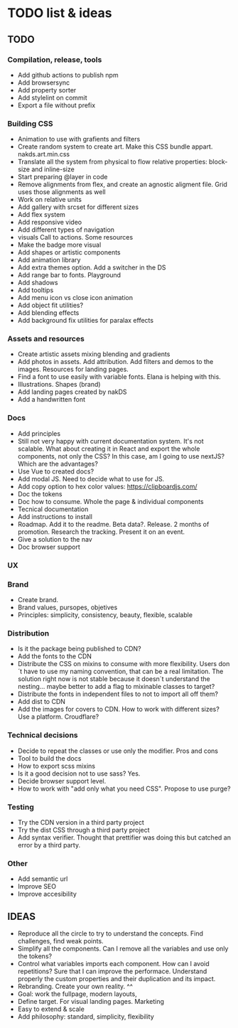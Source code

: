 # TODO list & ideas

## TODO

### Compilation, release, tools
- Add github actions to publish npm
- Add browsersync
- Add property sorter
- Add stylelint on commit
- Export a file without prefix
### Building CSS
- Animation to use with grafients and filters
- Create random system to create art. Make this CSS bundle appart. nakds.art.min.css
- Translate all the system from physical to flow relative properties: block-size and inline-size
- Start preparing @layer in code
- Remove alignments from flex, and create an agnostic aligment file. Grid uses those alignments as well
- Work on relative units
- Add gallery with srcset for different sizes
- Add flex system
- Add responsive video
- Add different types of navigation
- visuals Call to actions. Some resources
- Make the badge more visual
- Add shapes or artistic components
- Add animation library
- Add extra themes option. Add a switcher in the DS
- Add range bar to fonts. Playground
- Add shadows
- Add tooltips
- Add menu icon vs close icon animation
- Add object fit utilities?
- Add blending effects
- Add background fix utilities for paralax effects

### Assets and resources
- Create artistic assets mixing blending and gradients
- Add photos in assets. Add attribution. Add filters and demos to the images. Resources for landing pages. 
- Find a font to use easily with variable fonts. Elana is helping with this.
- Illustrations. Shapes (brand)
- Add landing pages created by nakDS
- Add a handwritten font

### Docs
- Add principles
- Still not very happy with current documentation system. It's not scalable. What about creating it in React and export the whole components, not only the CSS? In this case, am I going to use nextJS? Which are the advantages?
- Use Vue to created docs?
- Add modal JS. Need to decide what to use for JS.
- Add copy option to hex color values: https://clipboardjs.com/
- Doc the tokens
- Doc how to consume. Whole the page & individual components
- Tecnical documentation
- Add instructions to install
- Roadmap. Add it to the readme. Beta data?. Release. 2 months of promotion. Research the tracking. Present it on an event.
- Give a solution to the nav
- Doc browser support

### UX

### Brand
- Create brand.
- Brand values, pursopes, objetives
- Principles: simplicity, consistency, beauty, flexible, scalable
### Distribution
- Is it the package being published to CDN?
- Add the fonts to the CDN
- Distribute the CSS on mixins to consume with more flexibility. Users don´t have to use my naming convention, that can be a real limitation. The solution right now is not stable because it doesn´t understand the nesting... maybe better to add a flag to mixinable classes to target?
- Distribute the fonts in independent files to not to import all off them?
- Add dist to CDN
- Add the images for covers to CDN. How to work with different sizes? Use a platform. Croudflare?

### Technical decisions
- Decide to repeat the classes or use only the modifier. Pros and cons
- Tool to build the docs
- How to export scss mixins
- Is it a good decision not to use sass? Yes.
- Decide browser support level. 
- How to work with "add only what you need CSS". Propose to use purge?

### Testing
- Try the CDN version in a third party project
- Try the dist CSS through a third party project
- Add syntax verifier. Thought that prettifier was doing this but catched an error by a third party.

### Other
- Add semantic url
- Improve SEO
- Improve accesibility 

## IDEAS
- Reproduce all the circle to try to understand the concepts. Find challenges, find weak points.
- Simplify all the components. Can I remove all the variables and use only the tokens?
- Control what variables imports each component. How can I avoid repetitions? Sure that I can improve the performace. Understand properly the custom properties and their duplication and its impact.
- Rebranding. Create your own reality. ^^
- Goal: work the fullpage, modern layouts, 
- Define target. For visual landing pages. Marketing
- Easy to extend & scale
- Add philosophy: standard, simplicity, flexibility
